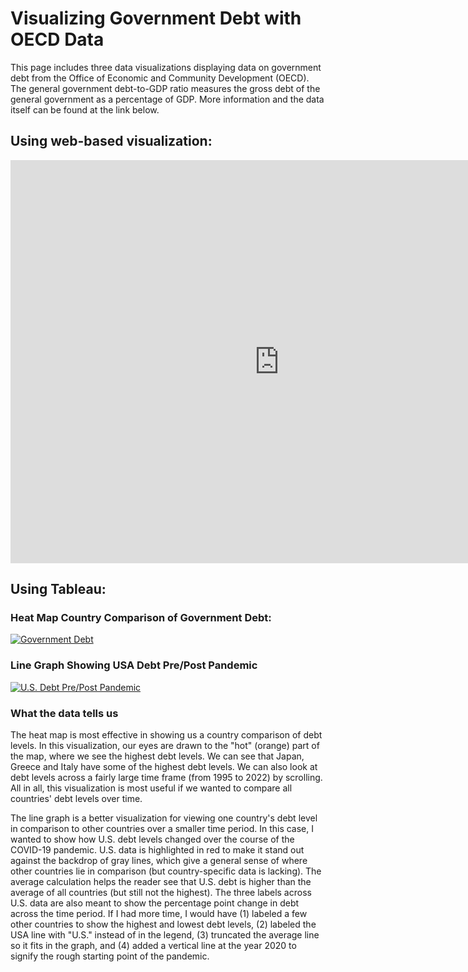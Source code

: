 # Visualizing Government Debt with OECD Data
This page includes three data visualizations displaying data on government debt from the Office of Economic and Community Development (OECD). The general government debt-to-GDP ratio measures the gross debt of the general government as a percentage of GDP. More information and the data itself can be found at the link below.

## Using web-based visualization:

<iframe src="https://data.oecd.org/chart/7kkR" width="860" height="645" style="border: 0" mozallowfullscreen="true" webkitallowfullscreen="true" allowfullscreen="true"><a href="https://data.oecd.org/chart/7kkR" target="_blank">OECD Chart: General government debt, Total, % of GDP, 2021</a></iframe>

## Using Tableau:

### Heat Map Country Comparison of Government Debt:

<div class='tableauPlaceholder' id='viz1706470715903' style='position: relative'><noscript><a href='#'><img alt='Government Debt ' src='https:&#47;&#47;public.tableau.com&#47;static&#47;images&#47;Go&#47;GovernmentDebt_17064706749410&#47;GovernmentDebt&#47;1_rss.png' style='border: none' /></a></noscript><object class='tableauViz'  style='display:none;'><param name='host_url' value='https%3A%2F%2Fpublic.tableau.com%2F' /> <param name='embed_code_version' value='3' /> <param name='site_root' value='' /><param name='name' value='GovernmentDebt_17064706749410&#47;GovernmentDebt' /><param name='tabs' value='no' /><param name='toolbar' value='yes' /><param name='static_image' value='https:&#47;&#47;public.tableau.com&#47;static&#47;images&#47;Go&#47;GovernmentDebt_17064706749410&#47;GovernmentDebt&#47;1.png' /> <param name='animate_transition' value='yes' /><param name='display_static_image' value='yes' /><param name='display_spinner' value='yes' /><param name='display_overlay' value='yes' /><param name='display_count' value='yes' /><param name='language' value='en-US' /><param name='filter' value='publish=yes' /></object></div>                
<script type='text/javascript'>                    
  var divElement = document.getElementById('viz1706470715903');                    
  var vizElement = divElement.getElementsByTagName('object')[0];                    vizElement.style.width='100%';vizElement.style.height=(divElement.offsetWidth*0.75)+'px';                    
  var scriptElement = document.createElement('script');                    scriptElement.src = 'https://public.tableau.com/javascripts/api/viz_v1.js';                    vizElement.parentNode.insertBefore(scriptElement, vizElement);                </script>

### Line Graph Showing USA Debt Pre/Post Pandemic

<div class='tableauPlaceholder' id='viz1706568460930' style='position: relative'><noscript><a href='#'><img alt='U.S. Debt Pre&#47;Post Pandemic ' src='https:&#47;&#47;public.tableau.com&#47;static&#47;images&#47;U_&#47;U_S_DebtPrePostPandemic&#47;U_S_DebtPrePostPandemic&#47;1_rss.png' style='border: none' /></a></noscript><object class='tableauViz'  style='display:none;'><param name='host_url' value='https%3A%2F%2Fpublic.tableau.com%2F' /> <param name='embed_code_version' value='3' /> <param name='site_root' value='' /><param name='name' value='U_S_DebtPrePostPandemic&#47;U_S_DebtPrePostPandemic' /><param name='tabs' value='no' /><param name='toolbar' value='yes' /><param name='static_image' value='https:&#47;&#47;public.tableau.com&#47;static&#47;images&#47;U_&#47;U_S_DebtPrePostPandemic&#47;U_S_DebtPrePostPandemic&#47;1.png' /> <param name='animate_transition' value='yes' /><param name='display_static_image' value='yes' /><param name='display_spinner' value='yes' /><param name='display_overlay' value='yes' /><param name='display_count' value='yes' /><param name='language' value='en-US' /><param name='filter' value='publish=yes' /></object></div>                
<script type='text/javascript'>                    
  var divElement = document.getElementById('viz1706568460930');                    
  var vizElement = divElement.getElementsByTagName('object')[0];                    vizElement.style.width='100%';vizElement.style.height=(divElement.offsetWidth*0.75)+'px';                    
  var scriptElement = document.createElement('script');                    scriptElement.src = 'https://public.tableau.com/javascripts/api/viz_v1.js';                    vizElement.parentNode.insertBefore(scriptElement, vizElement);                </script>

### What the data tells us
The heat map is most effective in showing us a country comparison of debt levels. In this visualization, our eyes are drawn to the "hot" (orange) part of the map, where we see the highest debt levels. We can see that Japan, Greece and Italy have some of the highest debt levels. We can also look at debt levels across a fairly large time frame (from 1995 to 2022) by scrolling. All in all, this visualization is most useful if we wanted to compare all countries' debt levels over time.

The line graph is a better visualization for viewing one country's debt level in comparison to other countries over a smaller time period. In this case, I wanted to show how U.S. debt levels changed over the course of the COVID-19 pandemic. U.S. data is highlighted in red to make it stand out against the backdrop of gray lines, which give a general sense of where other countries lie in comparison (but country-specific data is lacking). The average calculation helps the reader see that U.S. debt is higher than the average of all countries (but still not the highest). The three labels across U.S. data are also meant to show the percentage point change in debt across the time period. If I had more time, I would have (1) labeled a few other countries to show the highest and lowest debt levels, (2) labeled the USA line with "U.S." instead of in the legend, (3) truncated the average line so it fits in the graph, and (4) added a vertical line at the year 2020 to signify the rough starting point of the pandemic.
